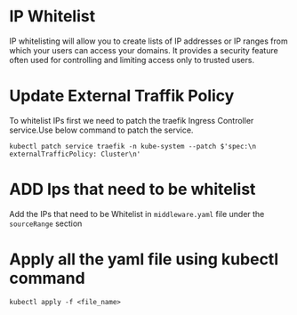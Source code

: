 # IP Whitelist

IP whitelisting will allow you to create lists of IP addresses or IP ranges from which your users can access your domains. It provides a security feature often used for controlling and limiting access only to trusted users.

# Update External Traffik Policy

To whitelist IPs first we need to patch the traefik Ingress Controller service.Use below command to patch the service.

`kubectl patch service traefik -n kube-system --patch $'spec:\n externalTrafficPolicy: Cluster\n'`

# ADD Ips that need to be whitelist

Add the IPs that need to be Whitelist in `middleware.yaml` file under the `sourceRange` section

# Apply all the yaml file using kubectl command

`kubectl apply -f <file_name>`